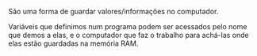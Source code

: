 São uma forma de guardar valores/informações no computador.

Variáveis que definimos num programa podem ser acessados pelo nome que demos a elas, e o computador que faz o trabalho para achá-las onde elas estão guardadas na memória RAM.



